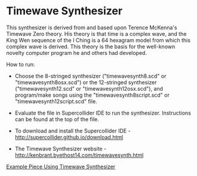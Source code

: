 # Timewave Synthesizer
This synthesizer is derived from and based upon Terence McKenna's Timewave Zero theory. His theory is that time is a complex wave, and the King Wen sequence of the I Ching is a 64 hexagram model from which this complex wave is derived. This theory is the basis for the well-known novelty computer program he and others had developed. 

How to run:

- Choose the 8-stringed synthesizer ("timewavesynth8.scd" or "timewavesynth8osx.scd") or the 12-stringed synthesizer ("timewavesynth12.scd" or "timewavesynth12osx.scd"), and program/make songs using the "timewavesynth8script.scd" or "timewavesynth12script.scd" file.

- Evaluate the file in Supercollider IDE to run the synthesizer. Instructions can be found at the top of the file.

- To download and install the Supercollider IDE - http://supercollider.github.io/download.html

- The Timewave Synthesizer website - http://kenbrant.byethost14.com/timewavesynth.html


[Example Piece Using Timewave Synthesizer](https://www.youtube.com/watch?v=lWIbzwakj5U)

